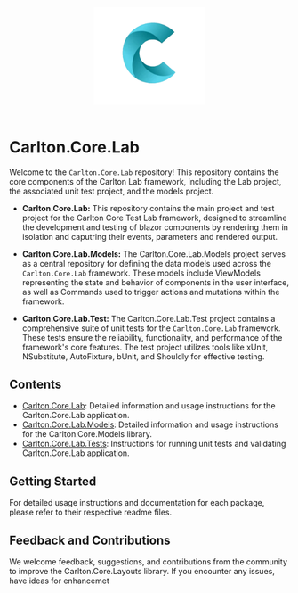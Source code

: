 
<div align="center">
    <img src="../../images/CarltonLogo.png" alt="Carlton Logo" width="200" />
</div>
</br>

# Carlton.Core.Lab

Welcome to the `Carlton.Core.Lab` repository! This repository contains the core components of the Carlton Lab framework, including the Lab project, the associated unit test project, and the models project.

- **Carlton.Core.Lab:** This repository contains the main project and test project for the Carlton Core Test Lab framework, designed to streamline the development and testing of blazor components by rendering them in isolation and caputring their events, parameters and rendered output.

- **Carlton.Core.Lab.Models:** The Carlton.Core.Lab.Models project serves as a central repository for defining the data models used across the `Carlton.Core.Lab` framework. These models include ViewModels representing the state and behavior of components in the user interface, as well as Commands used to trigger actions and mutations within the framework.

- **Carlton.Core.Lab.Test:** The Carlton.Core.Lab.Test project contains a comprehensive suite of unit tests for the `Carlton.Core.Lab` framework. These tests ensure the reliability, functionality, and performance of the framework's core features. The test project utilizes tools like xUnit, NSubstitute, AutoFixture, bUnit, and Shouldly for effective testing.

## Contents

- [Carlton.Core.Lab](./Carlton.Core.Lab/README.md): Detailed information and usage instructions for the Carlton.Core.Lab application.
- [Carlton.Core.Lab.Models](./Carlton.Core.Lab.Models/README.md):  Detailed information and usage instructions for the Carlton.Core.Models library.
- [Carlton.Core.Lab.Tests](./Carlton.Core.Lab.Tests/README.md): Instructions for running unit tests and validating Carlton.Core.Lab application.

## Getting Started

For detailed usage instructions and documentation for each package, please refer to their respective readme files.

## Feedback and Contributions

We welcome feedback, suggestions, and contributions from the community to improve the Carlton.Core.Layouts library. If you encounter any issues, have ideas for enhancemet
